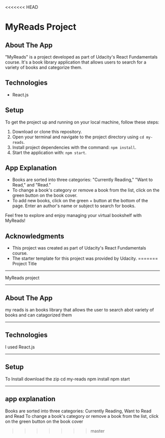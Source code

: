 <<<<<<< HEAD
# MyReads Project

## About The App
"MyReads" is a project developed as part of Udacity's React Fundamentals course. It's a book library application that allows users to search for a variety of books and categorize them.

## Technologies
- React.js

## Setup
To get the project up and running on your local machine, follow these steps:

1. Download or clone this repository.
2. Open your terminal and navigate to the project directory using `cd my-reads`.
3. Install project dependencies with the command: `npm install`.
4. Start the application with: `npm start`.

## App Explanation
- Books are sorted into three categories: "Currently Reading," "Want to Read," and "Read."
- To change a book's category or remove a book from the list, click on the green button on the book cover.
- To add new books, click on the green + button at the bottom of the page. Enter an author's name or subject to search for books.

Feel free to explore and enjoy managing your virtual bookshelf with MyReads!

## Acknowledgments
- This project was created as part of Udacity's React Fundamentals course.
- The starter template for this project was provided by Udacity.
=======
Project Title
-----------
MyReads project

__________________________________________________________________________
About The App
-----------------
 my reads is an books library that allows the user to search abot variety of books and can catagorized them 


_______________________________________________________________________
Technologies
------------------
I used React.js
_______________________________________________________________________
Setup
------------------------------------

To Install
download the zip
cd my-reads
npm install
npm start

_________________________________

app explanation
----------------------
Books are sorted into three categories: Currently Reading, Want to Read and Read
To change a book's category or remove a book from the list, click on the green button on the book cover


>>>>>>> master
